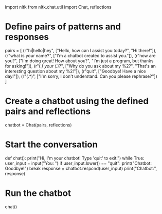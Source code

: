 import nltk
from nltk.chat.util import Chat, reflections

# Define pairs of patterns and responses
pairs = [
    (r"hi|hello|hey", ["Hello, how can I assist you today?", "Hi there!"]),
    (r"what is your name?", ["I'm a chatbot created to assist you."]),
    (r"how are you?", ["I'm doing great! How about you?", "I'm just a program, but thanks for asking!"]),
    (r"(.*) your (.*)?", ["Why do you ask about my %2?", "That's an interesting question about my %2!"]),
    (r"quit", ["Goodbye! Have a nice day!"]),
    (r"(.*)", ["I'm sorry, I don't understand. Can you please rephrase?"])
]
# Create a chatbot using the defined pairs and reflections
chatbot = Chat(pairs, reflections)
# Start the conversation
def chat():
    print("Hi, I'm your chatbot! Type 'quit' to exit.")
    while True:
        user_input = input("You: ")
        if user_input.lower() == "quit":
            print("Chatbot: Goodbye!")
            break
        response = chatbot.respond(user_input)
        print("Chatbot:", response)
# Run the chatbot
chat()
